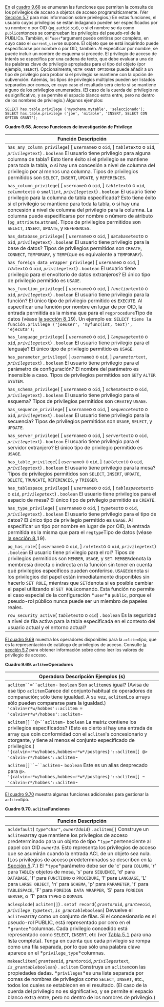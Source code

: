[En](https://www.postgresql.org/docs/current/functions-info.html#FUNCTIONS-INFO-ACCESS-TABLE) el [cuadro 9.68](https://www.postgresql.org/docs/current/functions-info.html#FUNCTIONS-INFO-ACCESS-TABLE) se enumeran las funciones que permiten la consulta de los privilegios de acceso a objetos de acceso programáticamente. (Ver [Sección 5.7](https://www.postgresql.org/docs/current/ddl-priv.html) para más información sobre privilegios.) En estas funciones, el usuario cuyos privilegios se están indagando pueden ser especificados por su  nombre o por OID (`pg_authid`.`oid`), o si el nombre se da como  `public`entonces se comprueban los privilegios del pseudo-rol de la PUBLICa. También, el  *`user`*argument puede omitirse por completo, en cuyo caso el  `current_user`se supone. El objeto que se está inquirindo puede especificarse por nombre o por OID, también. Al especificar por nombre, se puede incluir un  nombre de esquema si procede. El privilegio de acceso de interés se  especifica por una cadena de texto, que debe evaluar a una de las  palabras clave de privilegio apropiadas para el tipo del objeto (por  ejemplo, `SELECT`). Opcionalmente,  `WITH GRANT OPTION`se puede añadir a un tipo de privilegio para probar si el privilegio se  mantiene con la opción de subvención. Además, los tipos de privilegios  múltiples pueden ser listados separados por comas, en cuyo caso el  resultado será cierto si se mantiene alguno de los privilegios  enumerados. (El caso de la cuerda del privilegio no es significativo, y  se permite el espacio blanco extra entre, pero no dentro de los nombres  de privilegio.) Algunos ejemplos:

```
SELECT has.table.privilege ('myschema.mytable', 'seleccionado');
SELECT has.table.privilege ('joe', 'mitable', 'INSERT, SELECT CON OPTION GRANT');
```

**Cuadro 9.68. Acceso Funciones de investigación de Privilege**

| Función                Descripción                           |
| ------------------------------------------------------------ |
| `has_any_column_privilege`( [   *`user`*`name`o o `oid`, ]   *`table`*`text`o o `oid`,   *`privilege`*`text`) . `boolean`                El usuario tiene privilegio para alguna columna de  tabla? Esto tiene éxito si el privilegio se mantiene para toda la tabla, o si hay una concesión a nivel de columna del privilegio por al menos  una columna. Tipos de privilegios permitidos son `SELECT`, `INSERT`, `UPDATE`, y `REFERENCES`. |
| `has_column_privilege`( [   *`user`*`name`o o `oid`, ]   *`table`*`text`o o `oid`,   *`column`*`text`o o `smallint`,   *`privilege`*`text`) . `boolean`                El usuario tiene privilegio para la columna de tabla  especificada? Esto tiene éxito si el privilegio se mantiene para toda la tabla, o si hay una concesión a nivel de columna del privilegio para la columna. La columna puede especificarse por nombre o número de atributo (`pg_attribute`.`attnum`). Tipos de privilegios permitidos son `SELECT`, `INSERT`, `UPDATE`, y `REFERENCES`. |
| `has_database_privilege`( [   *`user`*`name`o o `oid`, ]   *`database`*`text`o o `oid`,   *`privilege`*`text`) . `boolean`                El usuario tiene privilegio para la base de datos? Tipos de privilegios permitidos son `CREATE`, `CONNECT`, `TEMPORARY`, y  `TEMP`(que es equivalente a `TEMPORARY`). |
| `has_foreign_data_wrapper_privilege`( [   *`user`*`name`o o `oid`, ]   *`fdw`*`text`o o `oid`,   *`privilege`*`text`) . `boolean`                El usuario tiene privilegio para el envoltorio de datos extranjeros? El único tipo de privilegio permitido es `USAGE`. |
| `has_function_privilege`( [   *`user`*`name`o o `oid`, ]   *`function`*`text`o o `oid`,   *`privilege`*`text`) . `boolean`                El usuario tiene privilegio para la función? El único tipo de privilegio permitido es `EXECUTE`.                Al especificar una función por nombre en lugar de por OID, la entrada permitida es la misma que para el  `regprocedure`Tipo de datos (véase [la sección 8.](https://www.postgresql.org/docs/current/datatype-oid.html)19). Un ejemplo es:                `SELECT tiene la función.privilege ('joeuser', 'myfunc(int, text)', 'ejecuta');` |
| `has_language_privilege`( [   *`user`*`name`o o `oid`, ]   *`language`*`text`o o `oid`,   *`privilege`*`text`) . `boolean`                El usuario tiene privilegio para el lenguaje? El único tipo de privilegio permitido es `USAGE`. |
| `has_parameter_privilege`( [   *`user`*`name`o o `oid`, ]  *`parameter`*`text`,   *`privilege`*`text`) . `boolean`                El usuario tiene privilegio para el parámetro de  configuración? El nombre del parámetro es insensible a caso. Tipos de  privilegios permitidos son  `SET`y `ALTER SYSTEM`. |
| `has_schema_privilege`( [   *`user`*`name`o o `oid`, ]   *`schema`*`text`o o `oid`,   *`privilege`*`text`) . `boolean`                El usuario tiene privilegio para el esquema? Tipos de privilegios permitidos son  `CREATE`y `USAGE`. |
| `has_sequence_privilege`( [   *`user`*`name`o o `oid`, ]   *`sequence`*`text`o o `oid`,   *`privilege`*`text`) . `boolean`                El usuario tiene privilegio para la secuencia? Tipos de privilegios permitidos son `USAGE`, `SELECT`, y `UPDATE`. |
| `has_server_privilege`( [   *`user`*`name`o o `oid`, ]   *`server`*`text`o o `oid`,   *`privilege`*`text`) . `boolean`                El usuario tiene privilegio para el servidor extranjero? El único tipo de privilegio permitido es `USAGE`. |
| `has_table_privilege`( [   *`user`*`name`o o `oid`, ]   *`table`*`text`o o `oid`,   *`privilege`*`text`) . `boolean`                El usuario tiene privilegio para la mesa? Tipos de privilegios permitidos son `SELECT`, `INSERT`, `UPDATE`, `DELETE`, `TRUNCATE`, `REFERENCES`, y `TRIGGER`. |
| `has_tablespace_privilege`( [   *`user`*`name`o o `oid`, ]   *`tablespace`*`text`o o `oid`,   *`privilege`*`text`) . `boolean`                El usuario tiene privilegios para el espacio de mesa? El único tipo de privilegio permitido es `CREATE`. |
| `has_type_privilege`( [   *`user`*`name`o o `oid`, ]   *`type`*`text`o o `oid`,   *`privilege`*`text`) . `boolean`                El usuario tiene privilegio para el tipo de datos? El único tipo de privilegio permitido es `USAGE`. Al especificar un tipo por nombre en lugar de por OID, la entrada permitida es la misma que para el  `regtype`Tipo de datos (véase [la sección 8.](https://www.postgresql.org/docs/current/datatype-oid.html)19). |
| `pg_has_role`( [   *`user`*`name`o o `oid`, ]   *`role`*`text`o o `oid`,   *`privilege`*`text`) . `boolean`                El usuario tiene privilegio para el rol? Tipos de privilegios permitidos son `MEMBER`, `USAGE`, y `SET`.  `MEMBER`denota la membresía directa o indirecta en la función sin tener en cuenta qué privilegios específicos pueden conferirse.  `USAGE`denota si los privilegios del papel están inmediatamente disponibles sin hacerlo `SET ROLE`, mientras que  `SET`denota si es posible cambiar el papel utilizando el  `SET ROLE`comando. Esta función no permite el caso especial de la configuración  *`user`*a `public`, porque el pseudo-rol público nunca puede ser un miembro de papeles reales. |
| `row_security_active`(   *`table`*`text`o o  `oid`) . `boolean`                Es la seguridad a nivel de fila activa para la tabla especificada en el contexto del usuario actual y el entorno actual? |

[El cuadro 9.69](https://www.postgresql.org/docs/current/functions-info.html#FUNCTIONS-ACLITEM-OP-TABLE) muestra los operadores disponibles para la  `aclitem`tipo, que es la representación de catálogo de privilegios de acceso. Consulte [la sección 5.7](https://www.postgresql.org/docs/current/ddl-priv.html) para obtener información sobre cómo leer los valores de privilegio de acceso.

**Cuadro 9.69.  `aclitem`Operadores**

| Operadora                Descripción                Ejemplos (s) |
| ------------------------------------------------------------ |
| `aclitem``=``aclitem`- `boolean`                Son `aclitem`es igual? (Avisa de ese tipo  `aclitem`Carece del conjunto habitual de operadores de comparación; sólo tiene igualdad. A su vez,  `aclitem`Los arrays sólo pueden compararse para la igualdad.)                 `'calvin=r*w/hobbes'::aclitem = 'calvin=r*w*/hobbes'::aclitem`- |
| `aclitem[]``@>``aclitem`- `boolean`                La matriz contiene los privilegios especificados? (Esto es cierto si hay una entrada de array que coin conformidad con el `aclitem`'s concesionario y otorgante, y tiene al menos el conjunto especificado de privilegios.)                 `'{calvin=r*w/hobbes,hobbes=r*w*/postgres}'::aclitem[] @> 'calvin=r*/hobbes'::aclitem`- |
| `aclitem[]``~``aclitem`- `boolean`                Este es un alias desprecado para `@>`.                 `'{calvin=r*w/hobbes,hobbes=r*w*/postgres}'::aclitem[] ~ 'calvin=r*/hobbes'::aclitem`- |

[El cuadro 9.70](https://www.postgresql.org/docs/current/functions-info.html#FUNCTIONS-ACLITEM-FN-TABLE) muestra algunas funciones adicionales para gestionar la  `aclitem`tipo.

**Cuadro 9.70.  `aclitem`Funciones**

| Función                Descripción                           |
| ------------------------------------------------------------ |
| `acldefault`(  *`type`*`"char"`,   *`ownerId`*`oid`) . `aclitem[]`                Construye un  `aclitem`array que mantiene los privilegios de acceso predeterminado para un objeto de tipo  *`type`*perteneciente al papel con OID *`ownerId`*. Esto representa los privilegios de acceso que se asumirán cuando la  entrada ACL de un objeto sea nula. (Los privilegios de acceso  predeterminados se describen en [la Sección 5](https://www.postgresql.org/docs/current/ddl-priv.html).7.) El  *`type`*parámetro debe ser de 'c' para `COLUMN`, 'r' para  `TABLE`y objetos de mesa, 's' para `SEQUENCE`, 'd' para `DATABASE`, 'f' para  `FUNCTION`o o `PROCEDURE`, 'I' para `LANGUAGE`, 'L' para `LARGE OBJECT`, 'n' para `SCHEMA`, 'p' para `PARAMETER`, 't' para `TABLESPACE`, 'F' para `FOREIGN DATA WRAPPER`, 'S' para `FOREIGN SERVER`, o 'T' para  `TYPE`o o `DOMAIN`. |
| `aclexplode`(  `aclitem[]`) .  `setof record`(  *`grantor`*`oid`,  *`grantee`*`oid`,  *`privilege_type`*`text`,   *`is_grantable`*`boolean`)                Devuelve el  `aclitem`array como un conjunto de filas. Si el concesionario es el pseudo-rol PUBLIC, está representado por cero en el  *`grantee`*columnas. Cada privilegio concedido está representado como `SELECT`, `INSERT`, etc (ver [Tabla 5.1](https://www.postgresql.org/docs/current/ddl-priv.html#PRIVILEGE-ABBREVS-TABLE) para una lista completa). Tenga en cuenta que cada privilegio se rompa  como una fila separada, por lo que sólo una palabra clave aparece en el  *`privilege_type`*columnas. |
| `makeaclitem`(  *`grantee`*`oid`,  *`grantor`*`oid`,  *`privileges`*`text`,   *`is_grantable`*`boolean`) . `aclitem`                Construya un  `aclitem`con las propiedades dadas.  *`privileges`*es una lista separada por comas de nombres de privilegios como `SELECT`, `INSERT`, etc., todos los cuales se establecen en el resultado. (El caso de la  cuerda del privilegio no es significativo, y se permite el espacio  blanco extra entre, pero no dentro de los nombres de privilegio.) |
